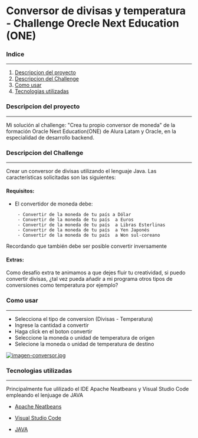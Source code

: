 # Conversor de divisas y temperatura - Challenge Orecle Next Education (ONE)

### Indice

------------

1. [Descripcion del proyecto]()
2. [Descripcion del Challenge]()
3. [Como usar]()
4. [Tecnologias utilizadas]()

### Descripcion del proyecto

------------


Mi solución al challenge: "Crea tu propio conversor de moneda" de la formación Oracle Next Education(ONE) de Alura Latam y Oracle, en la especialidad de desarrollo backend.

### Descripcion del Challenge

------------


Crear un conversor de divisas utilizando el lenguaje Java. Las características solicitadas son las siguientes:

#### Requisitos:
- El convertidor de moneda debe:

       - Convertir de la moneda de tu país a Dólar
       - Convertir de la moneda de tu país  a Euros
       - Convertir de la moneda de tu país  a Libras Esterlinas
       - Convertir de la moneda de tu país  a Yen Japonés
       - Convertir de la moneda de tu país  a Won sul-coreano
Recordando que también debe ser posible convertir inversamente

#### Extras:
Como desafío extra te animamos a que dejes fluir tu creatividad, si puedo convertir divisas, ¿tal vez pueda añadir a mi programa otros tipos de conversiones como temperatura por ejemplo?

### Como usar

------------


- Selecciona el tipo de conversion (Divisas - Temperatura)
- Ingrese la cantidad a convertir
- Haga click en el boton convertir
- Seleccione la moneda o  unidad de temperatura de origen
- Selecione la moneda o unidad de temperatura de destino

[![imagen-conversor.jpg](https://i.postimg.cc/FKCsnSZ8/imagen-conversor.jpg)](https://postimg.cc/LqfpJnG3)

### Tecnologias utilizadas

------------


Principalmente fue ulilizado el IDE Apache Neatbeans y Visual Studio Code empleando el lenjuage de JAVA

- [Apache Neatbeans](http://https://netbeans.apache.org/ "Apache Neatbeans")

- [Visual Studio Code](https://code.visualstudio.com/ "Visual Studio Code")

- [JAVA](https://www.java.com/es/ "JAVA")
